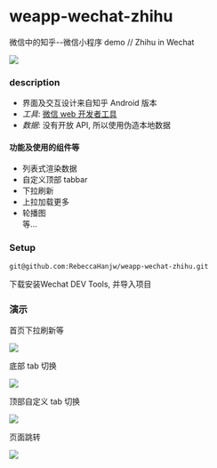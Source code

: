 # weapp-wechat-zhihu

微信中的知乎--微信小程序 demo // Zhihu in Wechat

![](images/v_index.png)

### description
- 界面及交互设计来自知乎 Android 版本
- _工具_: [微信 web 开发者工具](https://mp.weixin.qq.com/debug/wxadoc/dev/devtools/download.html?t=1477579747265)
- _数据_: 没有开放 API, 所以使用伪造本地数据

#### 功能及使用的组件等
* 列表式渲染数据
* 自定义顶部 tabbar
* 下拉刷新
* 上拉加载更多
* 轮播图
<br/>等...

### Setup

```
git@github.com:RebeccaHanjw/weapp-wechat-zhihu.git
```
下载安装Wechat DEV Tools, 并导入项目

### 演示

首页下拉刷新等

![](images/index_scroll.gif)

底部 tab 切换

![](images/bottom_tab.gif)

顶部自定义 tab 切换

![](images/top_tab.gif)

页面跳转

![](images/navigation.gif)






